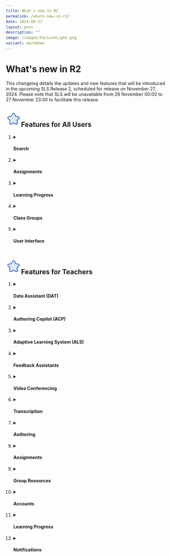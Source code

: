 ```yaml
---
title: What's new in R2
permalink: /whats-new-in-r2/
date: 2024-09-27
layout: post
description: ""
image: /images/FaviconLight.png
variant: markdown
---
```

<h1>What's new in R2</h1>
<p>This changelog details the updates and new features that will be introduced in the upcoming SLS Release 2, scheduled for release on November 27, 2024. Please note that SLS will be unavailable from 26 November 00:00 to 27 November 23:00 to facilitate this release.</p>
<h2><img src="/images/Icons/Star.svg" style="width:3rem; display: inline;">Features for All Users</h2>
<ol>
<li><details><summary><h4>Search</h4></summary>
<ul>
<li><strong>New Search Interface</strong>: Teachers and students can use improved filter options, including author/collaborator names, to refine their search results across multiple locations. Search results will now include a preview of the resource content referenced in the search, with search match indicators and search terms bolded in green.</li>
</ul></details></li>

<li><details><summary><h4>Assignments</h4></summary>
<ul>
<li><strong>Page Navigation Anchoring</strong>: The page navigation bar is now anchored to the top, ensuring that page numbers remain visible for paginated activities or quizzes.</li>
<li><strong>Annotations on Media</strong>: Teachers and students can create annotations linked to specific timestamps in video or audio files within assignments. When an annotation is made, a pin indicator will appear on the media player. Clicking the pin will navigate users to the corresponding timestamp. These annotations can also be viewed in the transcript (if generated by the teacher), and media titles will be displayed on the annotation cards.</li>
<li><strong>Annotation Drawer Improvements:</strong> Teachers and students can view notes and annotations clustered by component in the annotation drawer. The drawer will be closed by default in assignments and modules, but users can choose to collapse or expand all annotations. For activities or quizzes with multiple pages, a pagination divider will be included in the drawer. Enhanced anchoring interactions in the annotation drawer will improve navigation between notes, annotations, and content.</li>
<li><strong>Module Loading</strong>: A refresh button has been added to the Interactive Thinking Tool (ITT), discussion boards, and aggregated student responses (teachers only) to update and display new responses, highlighted by a yellow dot.</li>
<li><strong>Tamil E-Dictionary</strong>: Teachers can enable the Tamil E-Dictionary under Module Settings. When enabled, teachers and students can retrieve definitions and audio clips with correct pronunciation of words and add selected words with definitions to their notes and annotations.</li>
</ul>
</details></li>
<li><details><summary><h4>Learning Progress</h4></summary>
<ul>
<li><strong>Tracking Multiple Class Groups</strong>: Teachers and students can select multiple class groups to view students’ learning progress for assignments and self-study modules, as well as generate learning reports for multiple class groups. This also applies to the Adaptive Learning System (ALS).</li>
<li><strong>Custom and MOE-Level Content Maps:</strong> Teachers and students can view both MOE-Level and their own schools’ custom content maps in Learning Progress.</li>
</ul>
</details></li>
<li><details><summary><h4>Class Groups</h4></summary>
<ul>
<li><strong>Data Archival</strong>: Class groups older than four years will be automatically archived.</li>
</ul>
</details></li>
<li><details><summary><h4>User Interface</h4></summary>
<ul>
<li><strong>Table Height</strong>: The maximum height of tables has been optimised to minimise scrolling of the selection bar.</li>
<li><strong>Font Enhancements</strong>: Teachers and students can apply a wider variety of font types in the rich text editor with the inclusion of a new Tamil font and other new English fonts.</li>
</ul>
</details></li>
</ol>
<h2><img src="/images/Icons/Star.svg" style="width:3rem; display: inline;">Features for Teachers</h2>
<ol>
<li><details><summary><h4>Data Assistant (DAT)</h4></summary>
<ul>
<li><strong>Analyse Responses</strong>: This new feature allows teachers to ask stock or customised questions about data in the Aggregated Student Response page for Free-Response Questions, the Interactive Thinking Tool (ITT), the discussion boards and forums. Teachers can query data for trends and analysis using customisable queries.</li>
<li><strong>Follow-up</strong>: Teachers can view a list of students clustered based on set criteria and perform follow-up actions like mass-adding comments and/or filtering students. They can also bookmark responses in ITT and add keyword tags to posts in the discussion boards and forums.</li>
</ul>
</details></li>
<li><details><summary><h4>Authoring Copilot (ACP)</h4></summary>
<ul>
<li><strong>Additional Question Types</strong>: Teachers can use ACP to generate more question types like Error Editing, Fill-in-the-Blanks and Interactive Thinking Tool.</li>
<li><strong>Suggested Answer for Free Response Questions</strong>: Teachers can generate suggested answers alongside Free Response Questions.</li>
<li><strong>Direct Generation from Component Bar:</strong> Teachers can use ACP to generate components directly from the component bar, and regenerate components based on existing components.</li>
<li><strong>Templates</strong>: Teachers can select MOE or personal templates in SLS for ACP to use in generating sections, activities, quizzes and/or components.</li>
<li><strong>Subject/Level Tagging</strong>: Teachers can now tag subjects and levels independently without content map dependency.</li>
</ul>
</details></li>
<li><details><summary><h4>Adaptive Learning System (ALS)</h4></summary>
<ul>
<li><strong>Prioritisation</strong>: Teachers can select topics/subtopics for ALS to prioritise in recommending to students in class groups, and alert students to these recommendations by sending notifications.</li>
<li><strong>Linked Activities</strong>: Teachers can link activities to be recommended in a series in ALS.</li>
</ul>
</details></li>
<li><details><summary><h4>Feedback Assistants</h4></summary>
<ul>
<li><strong>Combine Feedback Assistants</strong>: Teachers can send students’ responses to both Language Feedback Assistant for English (LangFA-EL) and Short Answer Feedback Assistant (ShortAnsFA) to allow students to receive more than one type of feedback in a single response.</li>
<li><strong>Preview Feedback</strong>: Teachers can preview feedback from LangFA-EL in Preview as Student to ensure that questions with LangFA-EL have been configured correctly before assigning to students.</li>
</ul>
</details></li>
<li><details><summary><h4>Video Conferencing</h4></summary>
<ul>
<li><strong>Google Meet Links</strong>: Teachers can create Google Meet video conference links from their linked Google accounts for Class Groups and Assignments, specific to module, section, activity and teams within activities. Unique assignment Google Meet links can be generated by activities or teams for differentiated access. Teachers have the option to set different levels of security — Restricted, Trusted, or Open — based on their preference and use case.</li>
</ul>
</details></li>
<li><details><summary><h4>Transcription</h4></summary>
<ul>
<li><strong>Video/ Audio Transcription</strong>: If transcription is enabled, teachers can view the entire transcript with timestamps on the audio and video details subpage.</li>
</ul>
</details></li>
<li><details><summary><h4>Authoring</h4></summary>
<ul>
<li><strong>Module Plan</strong>: Teachers can view module, section, activity and quiz notes, as well as descriptions and durations (if applicable) in the Module Plan and print it for use in non-digital&nbsp;lessons.</li>
<li><strong>Split-Page Media</strong>: &nbsp;When splitting PowerPoint files across pages in activities, placeholders will be shown based on the number of slides uploaded, allowing teachers to navigate elsewhere while the media is being processed.</li>
<li><strong>Split YouTube Videos Across Pages:</strong>&nbsp;Teachers can split YouTube videos across pages in an activity based on defined timestamps and set strict start and end times for these videos.</li>
<li><strong>Interactive Response Questions</strong>: Teachers can set interactive response questions that automatically return marks to students after their attempt. These questions can be set by uploading corresponding HTML5 files to the Free-Response Question.</li>
<li><strong>Quiz-level Rubrics</strong>: Teachers can create and apply quiz-level grading rubrics, with the option to hide them before student attempts. After their attempt, students will be able to see their awarded bands from the rubrics.</li>
<li><strong>Rubrics Bands:</strong> The number of rubric bands has been expanded to allow up to 8 bands.</li>
<li><strong>Hiding Quiz Marks</strong>: Teachers can choose to hide quiz marks in the quiz settings, which will hide quiz scores, rubric marks, and marks for each question.</li>
<li><strong>Different Option Marks</strong>: Teachers can now allocate different marks to options in Multiple-Choice Questions (MCQs) and Multiple-Response Questions (MRQs).</li>
<li><strong>Active Learning Process Tagging of Quiz</strong>: Newly-created quizzes will be auto-tagged to “Custom” instead of “Facilitate Demonstration of Learning” under Active Learning Process (ALP).</li>
<li><strong>Automated Tagging</strong>: Module tags will be automatically applied to newly-created sections, and section tags will be automatically applied to newly-created components.</li>
</ul>
</details></li>
<li><details><summary><h4>Assignments</h4></summary>
<ul>
<li><strong>Assignment Due Date</strong>: Teachers can now set assignment due date beyond 15 December.</li>
<li><strong>Report Downloading</strong>: Teachers can download assignment marks and responses directly from the class group assignment listing.</li>
</ul>
</details></li>
<li><details><summary><h4>Group Resources</h4></summary>
<ul>
<li><strong>Report Downloading</strong>: Teachers can download resource marks and responses directly from the class group resource listing.</li>
</ul>
</details></li>	
<li><details><summary><h4>Accounts</h4></summary>
<ul>
<li><strong>Account Lock</strong>: Teacher accounts inactive for 90 days will be locked and require reactivation by an Account Manager for security reasons.</li>
</ul>
</details></li>
<li><details><summary><h4>Learning Progress</h4></summary>
<ul>
<li><strong>Error Tracker:</strong> Teachers can use error categories established by MOE Content Approvers to tag specific error types in students’ responses and track them using the Error Tracker in Learning Progress. If a question is tagged to a content map with a prescribed list of error tags, teachers can use the auto-complete tag suggestions to easily tag student errors when creating annotation cards. These annotation cards with error tags will be tabulated and displayed under the Learning Progress - Error Tracker of the class group, viewable by both teachers and students.</li>
</ul>
</details></li>
<li><details><summary><h4>Notifications</h4></summary>
<ul>
<li><strong>Comment Notifications:</strong> Teachers can notify students when they add comments in Interactive Thinking Tools (ITT), discussion boards or class group forums.</li>
<li><strong>Monitor and Notify:</strong> Teachers can select students from the Monitor Assignment page to send them custom messages and notifications.</li>
</ul>
</details></li>
</ol>
